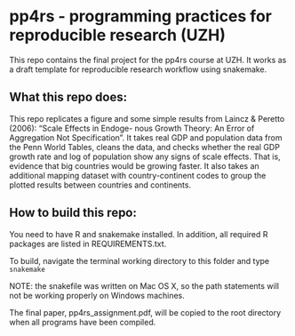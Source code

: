 # pp4rs - programming practices for reproducible research (UZH)

This repo contains the final project for the pp4rs course at UZH.
It works as a draft template for reproducible research workflow using snakemake.

## What this repo does:

This repo replicates a figure and some simple results from Laincz & Peretto (2006): “Scale Effects in Endoge- nous Growth Theory: An Error of Aggregation Not Specification”.
It takes real GDP and population data from the Penn World Tables, cleans the data, and checks whether the real GDP growth rate and log of population show any signs of scale effects.
That is, evidence that big countries would be growing faster.
It also takes an additional mapping dataset with country-continent codes to group the plotted results between countries and continents.

## How to build this repo:
You need to have R and snakemake installed.
In addition, all required R packages are listed in REQUIREMENTS.txt.

To build, navigate the terminal working directory to this folder and type `snakemake`

NOTE: the snakefile was written on Mac OS X, so the path statements will not be working properly on Windows machines.

The final paper, pp4rs_assignment.pdf, will be copied to the root directory when all programs have been compiled.
